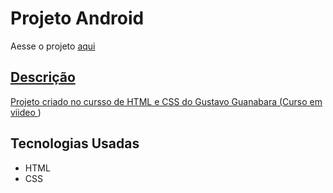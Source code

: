 # Projeto Android

<p>Aesse o projeto  <a href="https://natanignacioalves.github.io/projeto-android/#" target="_blank" class="externo">aqui</p>

<h2>Descrição</h2>
<p>Projeto criado no cursso de HTML e CSS do Gustavo Guanabara (<a href="https://www.youtube.com/c/CursoemV%C3%ADdeo">Curso em viideo </a>) </p>

<h2>Tecnologias Usadas</h2>
<ul>

  <li> HTML</li>
  <li> CSS</li>


</ul>
